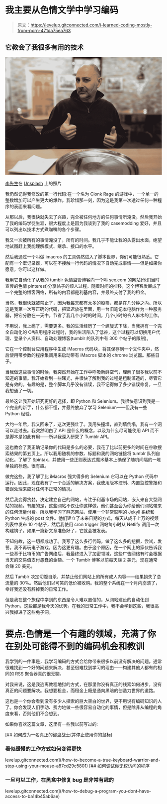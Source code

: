 # 我主要从色情文学中学习编码

> 原文：<https://levelup.gitconnected.com/i-learned-coding-mostly-from-porn-471da75ea763>

## 它教会了我很多有用的技术

![](img/7349220d32095ae571b9a1ce7424dcc6.png)

[李先生](https://unsplash.com/@lee_lexington?utm_source=medium&utm_medium=referral)在 [Unsplash](https://unsplash.com?utm_source=medium&utm_medium=referral) 上的照片

我仍然记得我修改的第一行代码:在一个名为 Clonk Rage 的游戏中，一个单一的整数增加可以产生更大的爆炸。我珍惜那一刻，因为这是我第一次透过任何一种程序的表面来看问题。

从那以后，我很快就失去了兴趣，完全被任何地方的任何事情所淹没。然后我开始了我的编码学徒生涯，很大程度上是因为我谈到了我的 casemodding 爱好，并且可以列出以技术方式煮咖啡的各个步骤。

我又一次被所有的事情淹没了，所有的时间。我几乎不能让我的头露出水面，绝望地试图赶上我能理解模式、继承、接口的水平。

然后我通过一个叫做 imacros 的工具偶然进入了脚本世界，你们可能很熟悉。它配有一个宏记录器，可以在不接触一行代码的情况下自动完成事情——但是如果你愿意，你可以这样做。

我用它自动化了从我的 tumblr 色情监管博客向一个叫 sex.com 的网站(他们当时宣传的色情 pinterest)分享帖子的烦人过程。随着时间的推移，这个博客发展成了一个完整的博客网络，所有的内容都是利基内容，并最终支付了我的租金。

当然，我很快就被禁止了，因为我每天都有太多的股票，都是在几分钟之内。所以这是我第一次写正确的代码，把延迟放在里面，用一台旧笔记本电脑作为一种服务器，把它分散在一天中。节省了我几个小时的时间，几个小时的令人麻木的工作。

不用说，我上瘾了，需要更多。我的生活经历了一个螺旋式下降，当我拥有一个完全自动化的 C#应用程序过程时，我的生活陷入了低谷，这个过程可以切换用户代理、登录个人资料、自动处理博客(tumblr 的队列中有 300 个帖子的限制)。

它在一个控制台应用程序中生成 iMacros 代码块，将其保存到一个文件夹中，然后使用带参数的程序集调用来启动带有 iMacros 脚本的 chrome 浏览器。那些日子。

当我做这些事情的时候，我突然开始在工作中呼吸新鲜空气，理解了很多我以前不知道的事情。我开始看到一些曙光，并很快了解到我的过程是粗制滥造的，尽管它是有效的。有趣的是，整个脚本几乎没有错误，我不记得做了多少错误修复，一旦我想通了一切。

最终这让我开始研究更好的选择，即 Python 和 Selenium。我很快意识到我是一个完全的新手，什么都不懂，并最终放弃了学习 Selenium——但我有一些 Python 经验。

大约一年后，我又回来了，这次更强壮了。我用头撞墙，直到墙倒塌，我有一个洞可以走过去。我突然明白了 API 是什么的概念，以及为什么尽可能使用 API 而不是脚本是如此有用——所以我深入研究了 Tumblr API。

这也教会了我正确记录你的代码是多么的必要，我花了比以前更多的时间在谷歌搜索结果的第五页上。所以我用随机的参数、标题和我的网站链接将 tumblr 队列自动化。了解了 Spintax，并使用一些正则表达式魔术基本上确保了随机间隔的一堆单独的标题。很有趣。

做完这些，我了解了比 iMacros 强大得多的 Selenium 它可以在 Python 代码中运行。因此，现在我有了一个合适的解决方案，我使用版本控制、内置监控警报和错误处理来应对任何不正常的情况。

然后我变得贪婪，决定建立自己的网站，专注于利基市场的网站，嵌入来自大型网站的视频。有趣的是，这些网站不仅让你这样做，他们甚至会为你给他们网站带来的任何流量付费。所以我学习了静态网站，使用一个非常聪明的 Jekyll 系统和 Python 生成的 post 文件。他们建立了未来日期的方式，每天从成千上万的视频列表中发布 10 个帖子，然后我使用 cron trigger 网站每小时从 Netlify 调用一次构建钩子。如果一篇新文章准备好了，它就会被发表。

不知何故，这一切都成功了。我写了这么多行代码，做了这么多的挖掘，尝试，发誓。我不再玩电子游戏，因为这更有趣。由于这个原因，在一个网上的家伙告诉我一些基于比特币的广告网络后，我最终进入了加密领域，这些广告网络有时会根据当天的交易值支付愚蠢的金额。一个 Tumblr 博客以前每天赚 2 美元，现在通常会赚 20 美元。

然后 Tumblr 决定切腹自杀，并禁止他们网站上的所有成人内容——结果损失了总流量的 30%。然后他们以可笑的低价被收购。我的整个系统在一个月内崩溃了，幸好我还没有辞掉我的日常工作。

但是我在整个旅程中学到的东西是令人难以置信的，从网站建设的自动化到 Python，这些都是我今天的优势。在我的日常工作中，我不会学到这些，我很高兴我掉进了这些兔子洞。

# 要点:色情是一个有趣的领域，充满了你在别处可能得不到的编码机会和教训

我学到的一件事是，我学习编码的方式会给你带来很多以前没有解决的问题。通常很难找到一个好的问题来解决，甚至很难找到学习的理由——构建其他人都有的相同的 RSS 聚合器真的很无聊。

对我来说，这是我逃离教程地狱的方式，在那里你没有真正的线索如何进步，没有真正的问题要解决。我想要租金，而租金上瘾是通向黑暗的创造力世界的道路。

这也是一个你会看到没有多少人探索的巨大空白的世界，更不用说有编码知识的人了。你会发现人们手动、费力地做一些很容易自动化的事情，但是除非从编程的角度来看，否则他们不会想到。

如果你喜欢这篇文章，这里有一些我以前写过的:

[](/how-to-become-a-true-keyboard-warrior-and-stop-using-your-mouse-a87cd29c5801) [## 如何成为一名真正的键盘战士(并停止使用你的鼠标)

### 看似缓慢的工作方式如何变得更快

levelup.gitconnected.com](/how-to-become-a-true-keyboard-warrior-and-stop-using-your-mouse-a87cd29c5801) [](/how-to-debug-a-program-you-dont-have-access-to-ba14b45ab6ae) [## 如何调试你无权访问的程序

### 一旦可以工作，在黑盒中修复 bug 是非常有趣的

levelup.gitconnected.com](/how-to-debug-a-program-you-dont-have-access-to-ba14b45ab6ae)